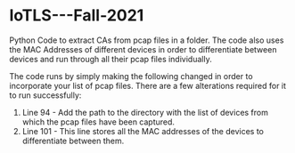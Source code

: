 # IoTLS---Fall-2021
Python Code to extract CAs from pcap files in a folder. The code also uses the MAC Addresses of different devices in order to differentiate between devices and run through all their pcap files individually.


The code runs by simply making the following changed in order to incorporate your list of pcap files.
There are a few alterations required for it to run successfully:
  1. Line 94 - Add the path to the directory with the list of devices from which the pcap files have been captured.
  2. Line 101 - This line stores all the MAC addresses of the devices to differentiate between them.
